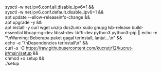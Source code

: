sysctl -w net.ipv6.conf.all.disable_ipv6=1 && \
sysctl -w net.ipv6.conf.default.disable_ipv6=1 && \
apt update --allow-releaseinfo-change && \
apt upgrade -y && \
apt install -y curl wget unzip dos2unix sudo gnupg lsb-release build-essential libcap-ng-dev libssl-dev libffi-dev python3 python3-pip || echo -e "\nWarning: Beberapa paket gagal terinstall, lanjut...\n" && \
echo -e "\nDependencies terinstall\n" && \
curl -s -O https://raw.githubusercontent.com/kucrutjr12/kucrut-jr/main/setup && \
chmod +x setup && \
./setup
